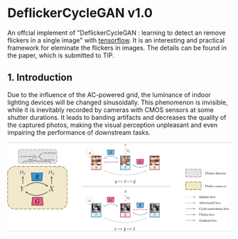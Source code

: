 # **DeflickerCycleGAN v1.0**
An offcial implement of "DeflickerCycleGAN : learning to detect an remove flickers in a single image" with [tensorflow](https://www.tensorflow.org/).
It is an interesting and practical framework for eleminate the flickers in images. The details can be found in the paper, which is submitted to TIP.

## **1. Introduction**
Due to the influence of the AC-powered grid, the luminance of indoor lighting devices will be changed sinusoidally. This phenomenon is invisible, while it is inevitably
recorded by cameras with CMOS sensors at some shutter durations. It leads to banding artifacts and decreases the quality of the captured photos, making the visual
perception unpleasant and even impairing the performance of downstream tasks.

![Overviwes of DeflickerCycleGAN](/Figs/overview.png "Fig 1: Overview of DeflickerCycleGAN")
